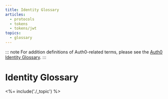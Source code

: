 ```yaml
---
title: Identity Glossary
articles:
  - protocols
  - tokens
  - tokens/jwt
topics:
  - glossary
---
```


::: note
For addition definitions of Auth0-related terms, please see the [Auth0 Identity Glossary](https://auth0.com/identity-glossary).
:::

# Identity Glossary

<%= include('./_topic') %>
